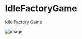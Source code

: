 # IdleFactoryGame
Idle Factory Game

![image](https://github.com/skyliner1123/IdleFactoryGame/assets/103896565/ad4617b8-364f-4119-803a-e5c21b8d95b5)
